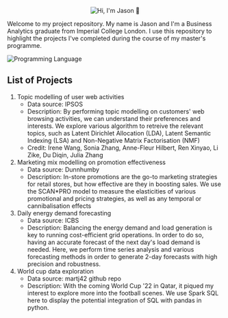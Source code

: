 <p align="center">
  <img src="https://github.com/jad-22/business_analytics/blob/main/assets/jason_gif_cover_photo.gif" alt="Hi, I'm Jason 👋">
</p>

Welcome to my project repository. My name is Jason and I'm a Business Analytics graduate from Imperial College London. I use this repository to highlight the projects I've completed during the course of my master's programme.

<img src="https://github-readme-tech-stack.vercel.app/api/cards?title=Programming+Language&fontSize=16&lineCount=1&width=990&line1=python%2Cpython%2C7c7fe6%3Brstudio%2CR%2C8b70e2%3Bpostgresql%2Csql%2C9584ea%3B" alt="Programming Language" />

## List of Projects

1. Topic modelling of user web activities
   * Data source: IPSOS
   * Description: By performing topic modelling on customers' web browsing activities, we can understand their preferences and interests. We explore various algorithm to retreive the relevant topics, such as Latent Dirichlet Allocation (LDA), Latent Semantic Indexing (LSA) and Non-Negative Matrix Factorisation (NMF)
   * Credit: Irene Wang, Sonia Zhang, Anne-Fleur Hilbert, Ren Xinyao, Li Zike, Du Diqin, Julia Zhang
2. Marketing mix modelling on promotion effectiveness
   * Data source: Dunnhumby
   * Description: In-store promotions are the go-to marketing strategies for retail stores, but how effective are they in boosting sales. We use the SCAN\*PRO model to measure the elasticities of various promotional and pricing strategies, as well as any temporal or cannibalisation effects
3. Daily energy demand forecasting
   * Data source: ICBS
   * Description: Balancing the energy demand and load generation is key to running cost-efficient grid operations. In order to do so, having an accurate forecast of the next day's load demand is needed. Here, we perform time series analysis and various forecasting methods in order to generate 2-day forecasts with high precision and robustness.
4. World cup data exploration
   * Data source: martj42 github repo
   * Description: With the coming World Cup '22 in Qatar, it piqued my interest to explore more into the football scenes. We use Spark SQL here to display the potential integration of SQL with pandas in python.
